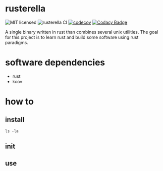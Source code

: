 # rusterella

![MIT licensed](https://img.shields.io/badge/license-MIT-blue.svg)
![rusterella CI](https://github.com/bboortz/monorepo/workflows/rusterella%20CI/badge.svg)
[![codecov](https://codecov.io/gh/bboortz/monorepo/branch/main/graph/badge.svg?token=9KB9BOP1UU)](https://codecov.io/gh/bboortz/monorepo)
[![Codacy Badge](https://app.codacy.com/project/badge/Grade/f0d41583a7de4ff18c173e9005b3d38d)](https://www.codacy.com/gh/bboortz/monorepo/dashboard?utm_source=github.com&amp;utm_medium=referral&amp;utm_content=bboortz/monorepo&amp;utm_campaign=Badge_Grade)

A single binary written in rust than combines several unix utilities.
The goal for this project is to learn rust and build some software using rust paradigms.


# software dependencies

* rust
* kcov


# how to

## install

```
ls -la
```

## init

## use



